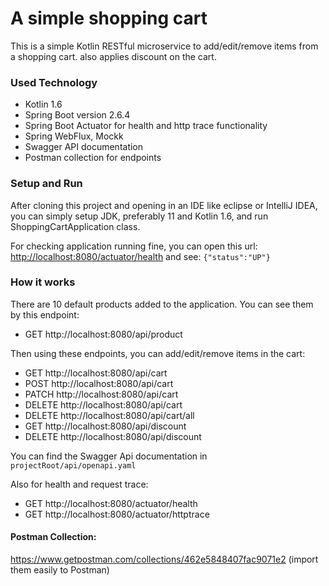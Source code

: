 # A simple shopping cart

This is a simple Kotlin RESTful microservice to add/edit/remove items from a shopping cart. also applies discount on the cart.

### Used Technology
* Kotlin 1.6
* Spring Boot version 2.6.4
* Spring Boot Actuator for health and http trace functionality
* Spring WebFlux, Mockk
* Swagger API documentation
* Postman collection for endpoints

### Setup and Run
After cloning this project and opening in an IDE like eclipse or IntelliJ IDEA, you can simply setup JDK, preferably 11 and Kotlin 1.6, and run ShoppingCartApplication class.

For checking application running fine, you can open this url: [http://localhost:8080/actuator/health](http://localhost:8080/actuator/health) and see: `{"status":"UP"}`
### How it works
There are 10 default products added to the application. You can see them by this endpoint:
* GET http://localhost:8080/api/product

Then using these endpoints, you can add/edit/remove items in the cart:

* GET http://localhost:8080/api/cart
* POST http://localhost:8080/api/cart
* PATCH http://localhost:8080/api/cart
* DELETE http://localhost:8080/api/cart
* DELETE http://localhost:8080/api/cart/all
* GET http://localhost:8080/api/discount
* DELETE http://localhost:8080/api/discount

You can find the Swagger Api documentation in `projectRoot/api/openapi.yaml`

Also for health and request trace:
* GET http://localhost:8080/actuator/health
* GET http://localhost:8080/actuator/httptrace


#### Postman Collection:
https://www.getpostman.com/collections/462e5848407fac9071e2 (import them easily to Postman)